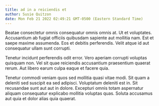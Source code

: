 ```yaml
---
title: ad in a reiciendis et
author: Susie Quitzon
date: Mon Feb 21 2022 02:49:21 GMT-0500 (Eastern Standard Time)
---
```

Beatae consectetur omnis consequatur omnis omnis at. Ut et voluptates. Accusantium ab fugiat officiis quibusdam sapiente aut mollitia nam. Est et saepe maxime assumenda. Eos et debitis perferendis. Velit atque id aut consequatur ullam sunt corrupti.

 Tenetur incidunt perferendis odit error. Vero aperiam corrupti voluptas quisquam non. Vel sit quae reiciendis accusantium praesentium quaerat rerum. Aut libero earum culpa eaque et facere quia.

 Tenetur commodi veniam quos sed mollitia quasi vitae modi. Sit quam a deleniti sed suscipit ea sed adipisci. Voluptatum deleniti est in. Sit recusandae sunt aut aut in dolore. Excepturi omnis totam aspernatur aliquam consequatur explicabo mollitia voluptas quas. Soluta accusamus aut quia et dolor alias quia quaerat.
